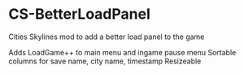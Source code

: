 # CS-BetterLoadPanel
Cities Skylines mod to add a better load panel to the game

Adds LoadGame++ to main menu and ingame pause menu
Sortable columns for save name, city name, timestamp
Resizeable
